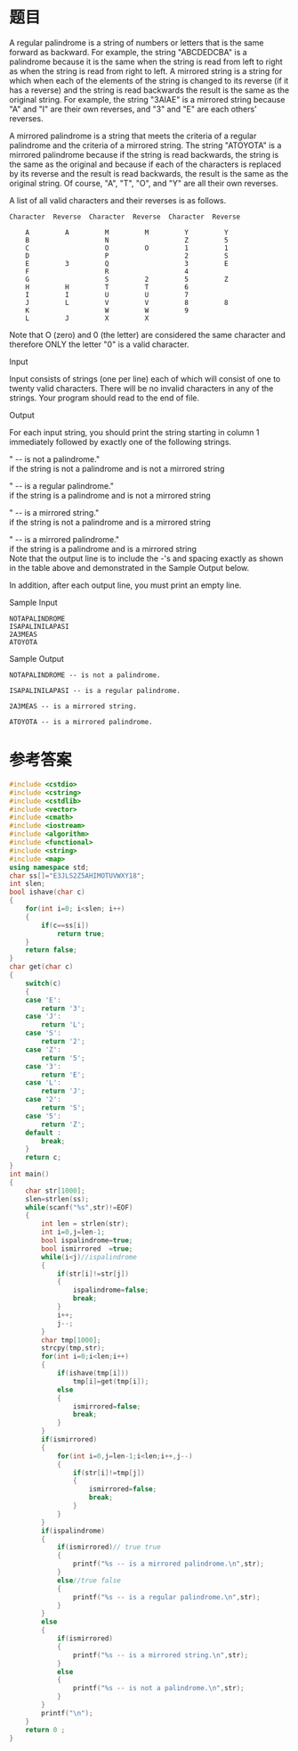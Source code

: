 # 题目
A regular palindrome is a string of numbers or letters that is the same forward as backward. For example, the string "ABCDEDCBA" is a palindrome because it is the same when the string is read from left to right as when the string is read from right to left.
A mirrored string is a string for which when each of the elements of the string is changed to its reverse (if it has a reverse) and the string is read backwards the result is the same as the original string. For example, the string "3AIAE" is a mirrored string because "A" and "I" are their own reverses, and "3" and "E" are each others' reverses.

A mirrored palindrome is a string that meets the criteria of a regular palindrome and the criteria of a mirrored string. The string "ATOYOTA" is a mirrored palindrome because if the string is read backwards, the string is the same as the original and because if each of the characters is replaced by its reverse and the result is read backwards, the result is the same as the original string. Of course, "A", "T", "O", and "Y" are all their own reverses.

A list of all valid characters and their reverses is as follows.
```
Character  Reverse  Character  Reverse  Character  Reverse  

    A         A         M         M         Y         Y
    B                   N                   Z         5
    C                   O         O         1         1
    D                   P                   2         S
    E         3         Q                   3         E
    F                   R                   4
    G                   S         2         5         Z
    H         H         T         T         6
    I         I         U         U         7
    J         L         V         V         8         8
    K                   W         W         9
    L         J         X         X
```
Note that O (zero) and 0 (the letter) are considered the same character and therefore ONLY the letter "0" is a valid character.


Input

Input consists of strings (one per line) each of which will consist of one to twenty valid characters. There will be no invalid characters in any of the strings. Your program should read to the end of file.


Output

For each input string, you should print the string starting in column 1 immediately followed by exactly one of the following strings.

" -- is not a palindrome."<br>
if the string is not a palindrome and is not a mirrored string<br>

" -- is a regular palindrome."<br>
if the string is a palindrome and is not a mirrored string

" -- is a mirrored string."<br>
if the string is not a palindrome and is a mirrored string

" -- is a mirrored palindrome."<br>
if the string is a palindrome and is a mirrored string<br>
Note that the output line is to include the -'s and spacing exactly as shown in the table above and demonstrated in the Sample Output below.

In addition, after each output line, you must print an empty line.


Sample Input
```
NOTAPALINDROME
ISAPALINILAPASI
2A3MEAS
ATOYOTA
```

Sample Output
```
NOTAPALINDROME -- is not a palindrome.

ISAPALINILAPASI -- is a regular palindrome.

2A3MEAS -- is a mirrored string.

ATOYOTA -- is a mirrored palindrome.
```
# 参考答案
```c++
#include <cstdio>
#include <cstring>
#include <cstdlib>
#include <vector>
#include <cmath>
#include <iostream>
#include <algorithm>
#include <functional>
#include <string>
#include <map>
using namespace std;
char ss[]="E3JLS2Z5AHIMOTUVWXY18";
int slen;
bool ishave(char c)
{
    for(int i=0; i<slen; i++)
    {
        if(c==ss[i])
            return true;
    }
    return false;
}
char get(char c)
{
    switch(c)
    {
    case 'E':
        return '3';
    case 'J':
        return 'L';
    case 'S':
        return '2';
    case 'Z':
        return '5';
    case '3':
        return 'E';
    case 'L':
        return 'J';
    case '2':
        return 'S';
    case '5':
        return 'Z';
    default :
        break;
    }
    return c;
}
int main()
{
    char str[1000];
    slen=strlen(ss);
    while(scanf("%s",str)!=EOF)
    {
        int len = strlen(str);
        int i=0,j=len-1;
        bool ispalindrome=true;
        bool ismirrored  =true;
        while(i<j)//ispalindrome
        {
            if(str[i]!=str[j])
            {
                ispalindrome=false;
                break;
            }
            i++;
            j--;
        }
        char tmp[1000];
        strcpy(tmp,str);
        for(int i=0;i<len;i++)
        {
            if(ishave(tmp[i]))
                tmp[i]=get(tmp[i]);
            else
            {
                ismirrored=false;
                break;
            }
        }
        if(ismirrored)
        {
            for(int i=0,j=len-1;i<len;i++,j--)
            {
                if(str[i]!=tmp[j])
                {
                    ismirrored=false;
                    break;
                }
            }
        }
        if(ispalindrome)
        {
            if(ismirrored)// true true
            {
                printf("%s -- is a mirrored palindrome.\n",str);
            }
            else//true false
            {
                printf("%s -- is a regular palindrome.\n",str);
            }
        }
        else
        {
            if(ismirrored)
            {
                printf("%s -- is a mirrored string.\n",str);
            }
            else
            {
                printf("%s -- is not a palindrome.\n",str);
            }
        }
        printf("\n");
    }
    return 0 ;
}




